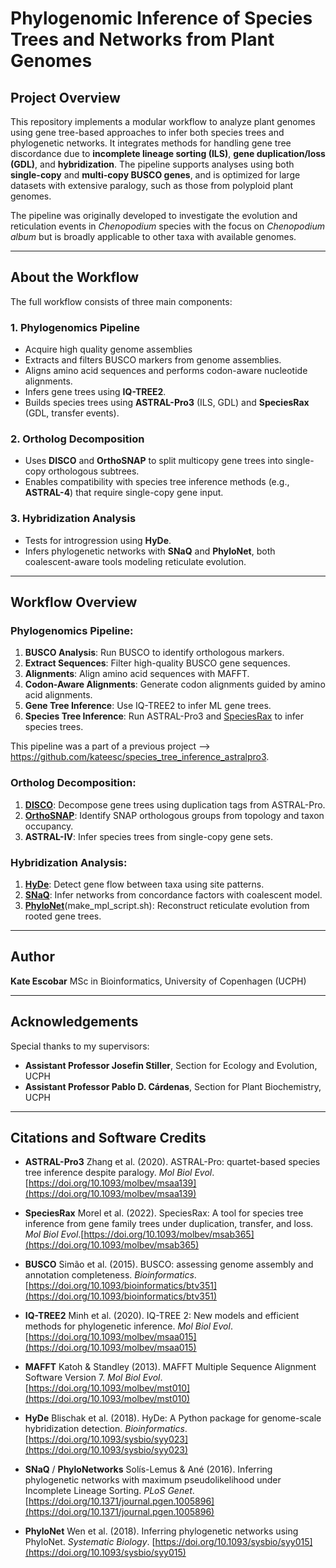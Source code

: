 # Phylogenomic Inference of Species Trees and Networks from Plant Genomes

## Project Overview

This repository implements a modular workflow to analyze plant genomes using gene tree-based approaches to infer both species trees and phylogenetic networks. It integrates methods for handling gene tree discordance due to **incomplete lineage sorting (ILS)**, **gene duplication/loss (GDL)**, and **hybridization**. The pipeline supports analyses using both **single-copy** and **multi-copy BUSCO genes**, and is optimized for large datasets with extensive paralogy, such as those from polyploid plant genomes.

The pipeline was originally developed to investigate the evolution and reticulation events in *Chenopodium* species with the focus on *Chenopodium album* but is broadly applicable to other taxa with available genomes.

---

## About the Workflow

The full workflow consists of three main components:

### 1. **Phylogenomics Pipeline**

* Acquire high quality genome assemblies
* Extracts and filters BUSCO markers from genome assemblies.
* Aligns amino acid sequences and performs codon-aware nucleotide alignments.
* Infers gene trees using **IQ-TREE2**.
* Builds species trees using **ASTRAL-Pro3** (ILS, GDL) and **SpeciesRax** (GDL, transfer events).

### 2. **Ortholog Decomposition**

* Uses **DISCO** and **OrthoSNAP** to split multicopy gene trees into single-copy orthologous subtrees.
* Enables compatibility with species tree inference methods (e.g., **ASTRAL-4**) that require single-copy gene input.

### 3. **Hybridization Analysis**

* Tests for introgression using **HyDe**.
* Infers phylogenetic networks with **SNaQ** and **PhyloNet**, both coalescent-aware tools modeling reticulate evolution.

---

## Workflow Overview

### Phylogenomics Pipeline:

1. **BUSCO Analysis**: Run BUSCO to identify orthologous markers.
2. **Extract Sequences**: Filter high-quality BUSCO gene sequences.
3. **Alignments**: Align amino acid sequences with MAFFT.
4. **Codon-Aware Alignments**: Generate codon alignments guided by amino acid alignments.
5. **Gene Tree Inference**: Use IQ-TREE2 to infer ML gene trees.
6. **Species Tree Inference**: Run ASTRAL-Pro3 and [SpeciesRax](speciesrax.sh) to infer species trees.

This pipeline was a part of a previous project --> https://github.com/kateesc/species_tree_inference_astralpro3.   

### Ortholog Decomposition:

1. [**DISCO**](disco.sh): Decompose gene trees using duplication tags from ASTRAL-Pro.
2. [**OrthoSNAP**](orthosnap.sh): Identify SNAP orthologous groups from topology and taxon occupancy.
3. **ASTRAL-IV**: Infer species trees from single-copy gene sets.

### Hybridization Analysis:

1. [**HyDe**](hyde.sh): Detect gene flow between taxa using site patterns.
2. [**SNaQ**](snaq.sh): Infer networks from concordance factors with coalescent model.
3. [**PhyloNet**](phylonet.sh)(make_mpl_script.sh): Reconstruct reticulate evolution from rooted gene trees.
---

## Author

**Kate Escobar**
MSc in Bioinformatics, University of Copenhagen (UCPH)

---

## Acknowledgements

Special thanks to my supervisors:

* **Assistant Professor Josefin Stiller**, Section for Ecology and Evolution, UCPH
* **Assistant Professor Pablo D. Cárdenas**, Section for Plant Biochemistry, UCPH

---

## Citations and Software Credits

* **ASTRAL-Pro3**
  Zhang et al. (2020). ASTRAL-Pro: quartet-based species tree inference despite paralogy. *Mol Biol Evol*. [https://doi.org/10.1093/molbev/msaa139](https://doi.org/10.1093/molbev/msaa139)

* **SpeciesRax**
  Morel et al. (2022). SpeciesRax: A tool for species tree inference from gene family trees under duplication, transfer, and loss. *Mol Biol Evol*.[https://doi.org/10.1093/molbev/msab365](https://doi.org/10.1093/molbev/msab365)

* **BUSCO**
  Simão et al. (2015). BUSCO: assessing genome assembly and annotation completeness. *Bioinformatics*. [https://doi.org/10.1093/bioinformatics/btv351](https://doi.org/10.1093/bioinformatics/btv351)

* **IQ-TREE2**
  Minh et al. (2020). IQ-TREE 2: New models and efficient methods for phylogenetic inference. *Mol Biol Evol*. [https://doi.org/10.1093/molbev/msaa015](https://doi.org/10.1093/molbev/msaa015)

* **MAFFT**
  Katoh & Standley (2013). MAFFT Multiple Sequence Alignment Software Version 7. *Mol Biol Evol*. [https://doi.org/10.1093/molbev/mst010](https://doi.org/10.1093/molbev/mst010)

* **HyDe**
  Blischak et al. (2018). HyDe: A Python package for genome-scale hybridization detection. *Bioinformatics*. [https://doi.org/10.1093/sysbio/syy023](https://doi.org/10.1093/sysbio/syy023)

* **SNaQ** / **PhyloNetworks**
  Solís-Lemus & Ané (2016). Inferring phylogenetic networks with maximum pseudolikelihood under Incomplete Lineage Sorting. *PLoS Genet*. [https://doi.org/10.1371/journal.pgen.1005896](https://doi.org/10.1371/journal.pgen.1005896)

* **PhyloNet**
  Wen et al. (2018). Inferring phylogenetic networks using PhyloNet. *Systematic Biology*. [https://doi.org/10.1093/sysbio/syy015](https://doi.org/10.1093/sysbio/syy015)
